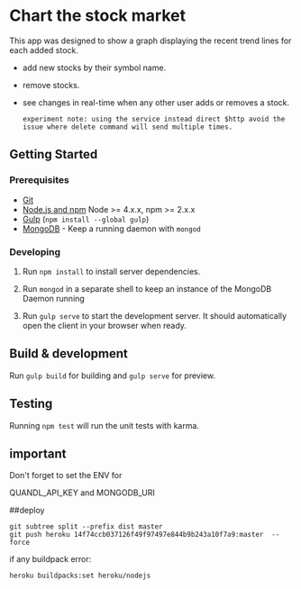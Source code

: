 # Chart the stock market

This app was designed to show a graph displaying the recent trend lines for each added stock.

* add new stocks by their symbol name.

* remove stocks.

* see changes in real-time when any other user adds or removes a stock. 

      experiment note: using the service instead direct $http avoid the issue where delete command will send multiple times. 

## Getting Started

### Prerequisites

- [Git](https://git-scm.com/)
- [Node.js and npm](nodejs.org) Node >= 4.x.x, npm >= 2.x.x
- [Gulp](http://gulpjs.com/) (`npm install --global gulp`)
- [MongoDB](https://www.mongodb.org/) - Keep a running daemon with `mongod`

### Developing

1. Run `npm install` to install server dependencies.

2. Run `mongod` in a separate shell to keep an instance of the MongoDB Daemon running

3. Run `gulp serve` to start the development server. It should automatically open the client in your browser when ready.

## Build & development

Run `gulp build` for building and `gulp serve` for preview.

## Testing

Running `npm test` will run the unit tests with karma.


## important

Don't forget to set the ENV for 

  QUANDL_API_KEY and MONGODB_URI


##deploy 


    git subtree split --prefix dist master
    git push heroku 14f74ccb037126f49f97497e844b9b243a10f7a9:master  --force
    
if any buildpack error:

    heroku buildpacks:set heroku/nodejs
    
